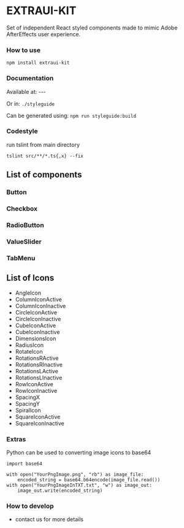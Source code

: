 # EXTRAUI-KIT
Set of independent React styled components made to mimic Adobe AfterEffects user experience.

### How to use
`npm install extraui-kit`

### Documentation
Available at: ---

Or in: `./styleguide`

Can be generated using: `npm run styleguide:build`

### Codestyle

run tslint from main directory

`tslint src/**/*.ts{,x} --fix` 

## List of components


### Button

### Checkbox

### RadioButton

### ValueSlider

### TabMenu


## List of Icons

  - AngleIcon
  - ColumnIconActive
  - ColumnIconInactive
  - CircleIconActive
  - CircleIconInactive
  - CubeIconActive
  - CubeIconInactive
  - DimensionsIcon
  - RadiusIcon
  - RotateIcon
  - RotationsRActive
  - RotationsRInactive
  - RotationsLActive
  - RotationsLInactive
  - RowIconActive
  - RowIconInactive
  - SpacingX
  - SpacingY
  - SpiralIcon
  - SquareIconActive
  - SquareIconInactive


### Extras

Python can be used to converting image icons to base64

```
import base64

with open("YourPngImage.png", "rb") as image_file:
    encoded_string = base64.b64encode(image_file.read())
with open("YourPngImageInTXT.txt", "w") as image_out:
    image_out.write(encoded_string)
```

### How to develop
- contact us for more details
